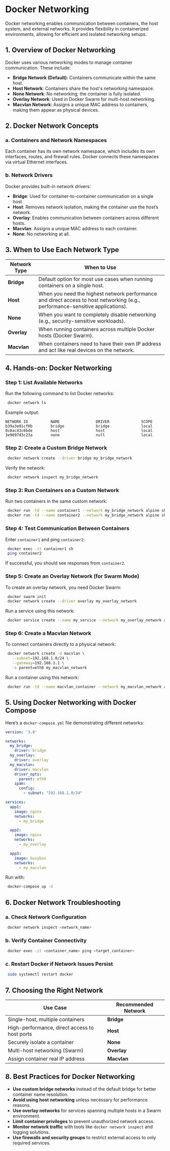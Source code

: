 # Docker Networking

Docker networking enables communication between containers, the host system, and external networks. It provides flexibility in containerized environments, allowing for efficient and isolated networking setups.

## 1. Overview of Docker Networking

Docker uses various networking modes to manage container communication. These include:

- **Bridge Network (Default)**: Containers communicate within the same host.
- **Host Network**: Containers share the host's networking namespace.
- **None Network**: No networking; the container is fully isolated.
- **Overlay Network**: Used in Docker Swarm for multi-host networking.
- **Macvlan Network**: Assigns a unique MAC address to containers, making them appear as physical devices.

## 2. Docker Network Concepts

### a. Containers and Network Namespaces
Each container has its own network namespace, which includes its own interfaces, routes, and firewall rules. Docker connects these namespaces via virtual Ethernet interfaces.

### b. Network Drivers
Docker provides built-in network drivers:
- **Bridge**: Used for container-to-container communication on a single host.
- **Host**: Removes network isolation, making the container use the host’s network.
- **Overlay**: Enables communication between containers across different hosts.
- **Macvlan**: Assigns a unique MAC address to each container.
- **None**: No networking at all.

## 3. When to Use Each Network Type

| Network Type  | When to Use |
|--------------|-------------|
| **Bridge**   | Default option for most use cases when running containers on a single host. |
| **Host**     | When you need the highest network performance and direct access to host networking (e.g., performance-sensitive applications). |
| **None**     | When you want to completely disable networking (e.g., security-sensitive workloads). |
| **Overlay**  | When running containers across multiple Docker hosts (Docker Swarm). |
| **Macvlan**  | When containers need to have their own IP address and act like real devices on the network. |

## 4. Hands-on: Docker Networking

### Step 1: List Available Networks
Run the following command to list Docker networks:
```sh
 docker network ls
```

Example output:
```
NETWORK ID          NAME                DRIVER              SCOPE
b39a3e01cf0b        bridge              bridge              local
0c0ac43c6bde        host                host                local
3e9097d3c23a        none                null                local
```

### Step 2: Create a Custom Bridge Network
```sh
 docker network create --driver bridge my_bridge_network
```

Verify the network:
```sh
 docker network inspect my_bridge_network
```

### Step 3: Run Containers on a Custom Network
Run two containers in the same custom network:
```sh
 docker run -td --name container1 --network my_bridge_network alpine sh
 docker run -td --name container2 --network my_bridge_network alpine sh
```

### Step 4: Test Communication Between Containers
Enter `container1` and ping `container2`:
```sh
 docker exec -it container1 sh
 ping container2
```

If successful, you should see responses from `container2`.

### Step 5: Create an Overlay Network (for Swarm Mode)
To create an overlay network, you need Docker Swarm:
```sh
 docker swarm init
 docker network create --driver overlay my_overlay_network
```

Run a service using this network:
```sh
 docker service create --name my_service --network my_overlay_network alpine ping google.com
```

### Step 6: Create a Macvlan Network
To connect containers directly to a physical network:
```sh
 docker network create -d macvlan \
   --subnet=192.168.1.0/24 \
   --gateway=192.168.1.1 \
   -o parent=eth0 my_macvlan_network
```

Run a container using this network:
```sh
 docker run -td --name macvlan_container --network my_macvlan_network alpine sh
```

## 5. Using Docker Networking with Docker Compose

Here’s a `docker-compose.yml` file demonstrating different networks:

```yaml
version: '3.8'

networks:
  my_bridge:
    driver: bridge
  my_overlay:
    driver: overlay
  my_macvlan:
    driver: macvlan
    driver_opts:
      parent: eth0
    ipam:
      config:
        - subnet: "192.168.1.0/24"

services:
  app1:
    image: nginx
    networks:
      - my_bridge

  app2:
    image: nginx
    networks:
      - my_overlay

  app3:
    image: busybox
    networks:
      - my_macvlan
```

Run with:
```sh
 docker-compose up -d
```

## 6. Docker Network Troubleshooting

### a. Check Network Configuration
```sh
 docker network inspect <network_name>
```

### b. Verify Container Connectivity
```sh
 docker exec -it <container_name> ping <target_container>
```

### c. Restart Docker if Network Issues Persist
```sh
 sudo systemctl restart docker
```

## 7. Choosing the Right Network

| Use Case  | Recommended Network |
|-----------|----------------------|
| Single-host, multiple containers | **Bridge** |
| High-performance, direct access to host ports | **Host** |
| Securely isolate a container | **None** |
| Multi-host networking (Swarm) | **Overlay** |
| Assign container real IP address | **Macvlan** |

## 8. Best Practices for Docker Networking

- **Use custom bridge networks** instead of the default bridge for better container name resolution.
- **Avoid using host networking** unless necessary for performance reasons.
- **Use overlay networks** for services spanning multiple hosts in a Swarm environment.
- **Limit container privileges** to prevent unauthorized network access.
- **Monitor network traffic** with tools like `docker network inspect` and logging solutions.
- **Use firewalls and security groups** to restrict external access to only required services.
